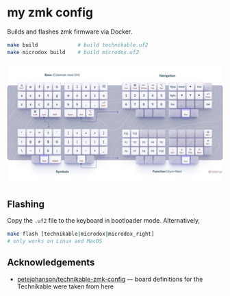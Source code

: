 # my zmk config

Builds and flashes zmk firmware via Docker.

```sh
make build             # build technikable.uf2
make microdox build    # build microdox.uf2
```

![](./reference.png)

## Flashing

Copy the `.uf2` file to the keyboard in bootloader mode. Alternatively,

```bash
make flash [technikable|microdox|microdox_right]
# only works on Linux and MacOS
```

## Acknowledgements

- [petejohanson/technikable-zmk-config](https://github.com/petejohanson/technikable-zmk-config) &mdash; board definitions for the Technikable were taken from here
